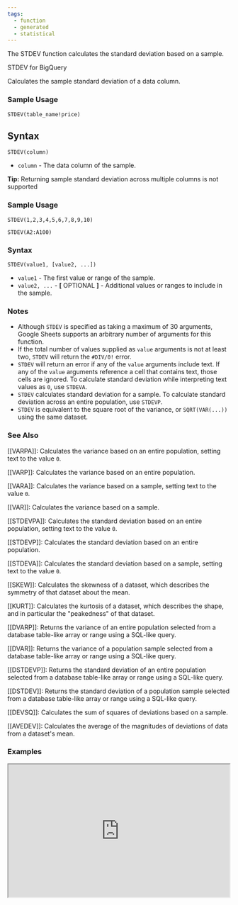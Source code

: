 ```yaml
---
tags:
  - function
  - generated
  - statistical
---
```


The STDEV function calculates the standard deviation based on a sample.

STDEV for BigQuery

Calculates the sample standard deviation of a data column.

### Sample Usage

`STDEV(table_name!price)`

Syntax
------

`STDEV(column)`

* `column` - The data column of the sample.

**Tip:** Returning sample standard deviation across multiple columns is not supported

### Sample Usage

`STDEV(1,2,3,4,5,6,7,8,9,10)`

`STDEV(A2:A100)`

### Syntax

`STDEV(value1, [value2, ...])`

* `value1` - The first value or range of the sample.
* `value2, ...` - **[** OPTIONAL **]** - Additional values or ranges to include in the sample.

### Notes

* Although `STDEV` is specified as taking a maximum of 30 arguments, Google Sheets supports an arbitrary number of arguments for this function.
* If the total number of values supplied as `value` arguments is not at least two, `STDEV` will return the `#DIV/0!` error.
* `STDEV` will return an error if any of the `value` arguments include text. If any of the `value` arguments reference a cell that contains text, those cells are ignored. To calculate standard deviation while interpreting text values as `0`, use `STDEVA`.
* `STDEV` calculates standard deviation for a sample. To calculate standard deviation across an entire population, use `STDEVP`.
* `STDEV` is equivalent to the square root of the variance, or `SQRT(VAR(...))` using the same dataset.

### See Also

[[VARPA]]: Calculates the variance based on an entire population, setting text to the value `0`.

[[VARP]]: Calculates the variance based on an entire population.

[[VARA]]: Calculates the variance based on a sample, setting text to the value `0`.

[[VAR]]: Calculates the variance based on a sample.

[[STDEVPA]]: Calculates the standard deviation based on an entire population, setting text to the value `0`.

[[STDEVP]]: Calculates the standard deviation based on an entire population.

[[STDEVA]]: Calculates the standard deviation based on a sample, setting text to the value `0`.

[[SKEW]]: Calculates the skewness of a dataset, which describes the symmetry of that dataset about the mean.

[[KURT]]: Calculates the kurtosis of a dataset, which describes the shape, and in particular the "peakedness" of that dataset.

[[DVARP]]: Returns the variance of an entire population selected from a database table-like array or range using a SQL-like query.

[[DVAR]]: Returns the variance of a population sample selected from a database table-like array or range using a SQL-like query.

[[DSTDEVP]]: Returns the standard deviation of an entire population selected from a database table-like array or range using a SQL-like query.

[[DSTDEV]]: Returns the standard deviation of a population sample selected from a database table-like array or range using a SQL-like query.

[[DEVSQ]]: Calculates the sum of squares of deviations based on a sample.

[[AVEDEV]]: Calculates the average of the magnitudes of deviations of data from a dataset's mean.

### Examples

<iframe height="300" src="https://docs.google.com/spreadsheet/pub?key=0As3tAuweYU9QdE9SRWlMNU9YU0RtRENqdWVKM2NlQkE&amp;output=html" width="500"></iframe>